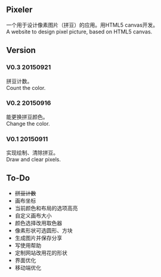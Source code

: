 ## Pixeler
一个用于设计像素图片（拼豆）的应用。用HTML5 canvas开发。  
A website to design pixel picture, based on HTML5 canvas.

## Version

### V0.3 20150921
拼豆计数。  
Count the color.

### V0.2 20150916
能更换拼豆颜色。  
Change the color.

### V0.1 20150911
实现绘制、清除拼豆。  
Draw and clear pixels.


## To-Do

- ~~拼豆计数~~
- 画布坐标
- 当前颜色和布局的选项高亮
- 自定义画布大小
- 颜色选择改用取色器
- 像素形状可选圆形、方块
- 生成图片并保存分享
- 写使用帮助
- 定制网站改用花的形状
- 界面优化
- 移动端优化